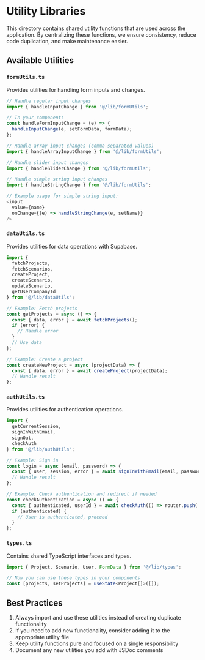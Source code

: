 # Utility Libraries

This directory contains shared utility functions that are used across the application. By centralizing these functions, we ensure consistency, reduce code duplication, and make maintenance easier.

## Available Utilities

### `formUtils.ts`

Provides utilities for handling form inputs and changes.

```typescript
// Handle regular input changes
import { handleInputChange } from '@/lib/formUtils';

// In your component:
const handleFormInputChange = (e) => {
  handleInputChange(e, setFormData, formData);
};

// Handle array input changes (comma-separated values)
import { handleArrayInputChange } from '@/lib/formUtils';

// Handle slider input changes
import { handleSliderChange } from '@/lib/formUtils';

// Handle simple string input changes
import { handleStringChange } from '@/lib/formUtils';

// Example usage for simple string input:
<input 
  value={name}
  onChange={(e) => handleStringChange(e, setName)}
/>
```

### `dataUtils.ts`

Provides utilities for data operations with Supabase.

```typescript
import { 
  fetchProjects, 
  fetchScenarios, 
  createProject,
  createScenario,
  updateScenario,
  getUserCompanyId
} from '@/lib/dataUtils';

// Example: Fetch projects
const getProjects = async () => {
  const { data, error } = await fetchProjects();
  if (error) {
    // Handle error
  }
  // Use data
};

// Example: Create a project
const createNewProject = async (projectData) => {
  const { data, error } = await createProject(projectData);
  // Handle result
};
```

### `authUtils.ts`

Provides utilities for authentication operations.

```typescript
import { 
  getCurrentSession, 
  signInWithEmail,
  signOut, 
  checkAuth 
} from '@/lib/authUtils';

// Example: Sign in
const login = async (email, password) => {
  const { user, session, error } = await signInWithEmail(email, password);
  // Handle result
};

// Example: Check authentication and redirect if needed
const checkAuthentication = async () => {
  const { authenticated, userId } = await checkAuth(() => router.push('/login'));
  if (authenticated) {
    // User is authenticated, proceed
  }
};
```

### `types.ts`

Contains shared TypeScript interfaces and types.

```typescript
import { Project, Scenario, User, FormData } from '@/lib/types';

// Now you can use these types in your components
const [projects, setProjects] = useState<Project[]>([]);
```

## Best Practices

1. Always import and use these utilities instead of creating duplicate functionality
2. If you need to add new functionality, consider adding it to the appropriate utility file
3. Keep utility functions pure and focused on a single responsibility
4. Document any new utilities you add with JSDoc comments 